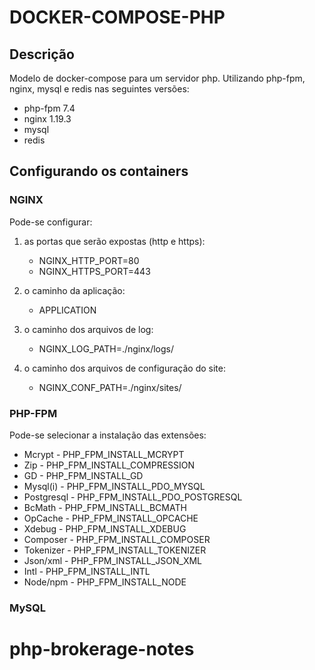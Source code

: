 # DOCKER-COMPOSE-PHP
 ## Descrição
 Modelo de docker-compose para um servidor php. Utilizando php-fpm, nginx, mysql e redis nas seguintes versões:
 - php-fpm 7.4
 - nginx 1.19.3
 - mysql
 - redis

 ## Configurando os containers
 ### NGINX
 Pode-se configurar: 
 1. as portas que serão expostas (http e https):
    -  NGINX_HTTP_PORT=80
    - NGINX_HTTPS_PORT=443

 2. o caminho da aplicação:
    - APPLICATION

 3. o caminho dos arquivos de log:
    - NGINX_LOG_PATH=./nginx/logs/

 4. o caminho dos arquivos de configuração do site:
    - NGINX_CONF_PATH=./nginx/sites/ 

### PHP-FPM
Pode-se selecionar a instalação das extensões:
- Mcrypt        - PHP_FPM_INSTALL_MCRYPT
- Zip           - PHP_FPM_INSTALL_COMPRESSION
- GD            - PHP_FPM_INSTALL_GD
- Mysql(i)      - PHP_FPM_INSTALL_PDO_MYSQL
- Postgresql    - PHP_FPM_INSTALL_PDO_POSTGRESQL
- BcMath        - PHP_FPM_INSTALL_BCMATH
- OpCache       - PHP_FPM_INSTALL_OPCACHE
- Xdebug        - PHP_FPM_INSTALL_XDEBUG
- Composer      - PHP_FPM_INSTALL_COMPOSER
- Tokenizer     - PHP_FPM_INSTALL_TOKENIZER
- Json/xml      - PHP_FPM_INSTALL_JSON_XML
- Intl          - PHP_FPM_INSTALL_INTL
- Node/npm      - PHP_FPM_INSTALL_NODE


### MySQL
# php-brokerage-notes
